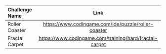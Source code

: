 | Challenge Name |                          Link                          |
|:---------------|:------------------------------------------------------:|
| Roller Coaster |  https://www.codingame.com/ide/puzzle/roller-coaster   |
| Fractal Carpet | https://www.codingame.com/training/hard/fractal-carpet |
